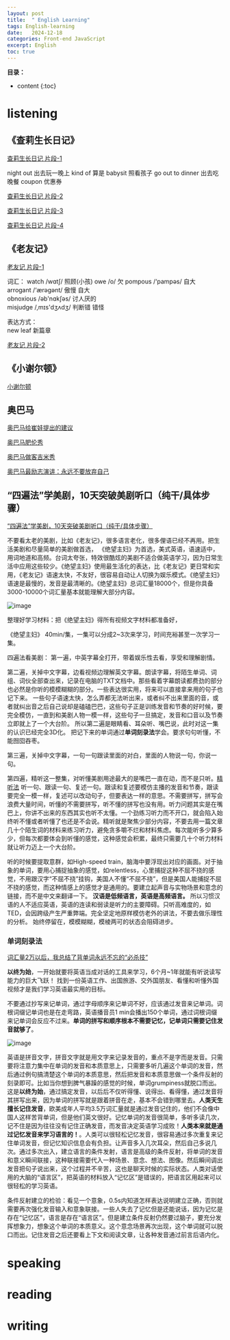 ```yaml
---
layout: post
title:  " English Learning"
tags: English-learning
date:   2024-12-18
categories: Front-end JavaScript
excerpt: English
toc: true
---
```


**目录：**

* content
{:toc}



# listening
## 《查莉生长日记》

[查莉生长日记 片段-1](https://www.bilibili.com/video/BV1iV4sesEGm/?spm_id_from=333.880.my_history.page.click&vd_source=5da465d0f5f1a453e61fcdcd0524c2d4)

night out 出去玩一晚上
kind of 算是
babysit 照看孩子
go out to dinner 出去吃晚餐
coupon 优惠券

[查莉生长日记 片段-2](https://www.bilibili.com/video/BV16P4sehEqb/?spm_id_from=333.880.my_history.page.click&vd_source=5da465d0f5f1a453e61fcdcd0524c2d4)


[查莉生长日记 片段-3](https://www.bilibili.com/video/BV1gQtpeyENa/?spm_id_from=333.880.my_history.page.click&vd_source=5da465d0f5f1a453e61fcdcd0524c2d4)



[查莉生长日记 片段-4](https://www.bilibili.com/video/BV1qZtYenEcQ/?spm_id_from=333.880.my_history.page.click&vd_source=5da465d0f5f1a453e61fcdcd0524c2d4)


## 《老友记》

[老友记 片段-1](https://www.bilibili.com/video/BV1JYtee4ERR/?spm_id_from=333.880.my_history.page.click&vd_source=5da465d0f5f1a453e61fcdcd0524c2d4)

词汇：
watch /wɑtʃ/ 照顾(小孩)
owe /o/ 欠
pompous /‘pampəs/ 自大  
arrogant /‘ærəɡənt/ 傲慢 自大  
obnoxious /əb'nɑkʃəs/ 讨人厌的  
misjudge /,mɪs'dʒʌdʒ/ 判断错 错怪  

表达方式：  
new leaf 新篇章

[老友记 片段-2](https://www.bilibili.com/video/BV1bkqHY5ESU/?spm_id_from=333.880.my_history.page.click&vd_source=5da465d0f5f1a453e61fcdcd0524c2d4)



## 《小谢尔顿》

[小谢尔顿](https://www.bilibili.com/video/BV1AU411S7K7/?spm_id_from=333.880.my_history.page.click&vd_source=5da465d0f5f1a453e61fcdcd0524c2d4)

## 奥巴马

[奥巴马给崔娃提出的建议](https://www.bilibili.com/video/BV1yV4y1c7B4/?spm_id_from=333.337.search-card.all.click&vd_source=5da465d0f5f1a453e61fcdcd0524c2d4)

[奥巴马肥伦秀](https://www.bilibili.com/video/BV19i4y1u7k2?spm_id_from=333.788.recommend_more_video.3&vd_source=5da465d0f5f1a453e61fcdcd0524c2d4)

[奥巴马做客吉米秀](https://www.bilibili.com/video/BV13b4y147yP?spm_id_from=333.788.recommend_more_video.0&vd_source=5da465d0f5f1a453e61fcdcd0524c2d4)

[奥巴马最励志演讲：永远不要放弃自己](https://www.bilibili.com/video/BV1pc411u7Bu?spm_id_from=333.788.recommend_more_video.-1&vd_source=5da465d0f5f1a453e61fcdcd0524c2d4)

## “四遍法”学美剧，10天突破美剧听口（纯干/具体步骤）

[ “四遍法”学美剧，10天突破美剧听口（纯干/具体步骤）](https://www.bilibili.com/video/BV19cBFYdEeq/?spm_id_from=333.880.my_history.page.click&vd_source=5da465d0f5f1a453e61fcdcd0524c2d4)

不要看太老的美剧，比如《老友记》，很多语言老化，很多俚语已经不再用。把生活美剧和尽量简单的美剧做首选，
《绝望主妇》为首选，美式英语，语速适中，用词地道和高频。台词太夸张，特效很酷炫的美剧不适合做英语学习，因为日常生活中应用这些较少。《绝望主妇》使用最生活化的表达，比《老友记》更日常和实用，《老友记》语速太快，不友好，很容易自动让人切换为娱乐模式。《绝望主妇》语速是最慢的，发音是最清晰的。《绝望主妇》总词汇量18000个，但是你具备3000-10000个词汇量基本就能理解大部分内容。

![image](https://github.com/user-attachments/assets/9ba478b1-46b4-4540-8f2b-15e0a8db8e60)

整理好学习材料：把《绝望主妇》得所有视频文字材料都准备好，

《绝望主妇》 40min/集，一集可以分成2~3次来学习，时间充裕甚至一次学习一集。

四遍法看美剧：
第一遍，中英字幕全打开，带着娱乐性去看，享受和理解剧情。

第二遍，关掉中文字幕，边看视频边理解英文字幕。朗读字幕，将陌生单词、词组、词伙全部查出来，记录在电脑的TXT文档中。那些看着字幕朗读都费劲的部分也必然是你听的模模糊糊的部分。一些表达很实用，将来可以直接拿来用的句子也记下来。 一些句子语速太快，怎么弄都无法听出来，或者纠不出来里面的音，或者就纠出音之后自己说却是磕磕巴巴，这些句子正是训练发音和节奏的好时候，要完全模仿，一直到和美剧人物一模一样，这些句子一旦搞定，发音和口音以及节奏立即就上了一个大台阶。 所以第二遍是眼睛看、耳朵听、嘴巴说，此时对这一集的认识已经完全3D化。 把记下来的单词通过**单词刻录法**学会。要求句句听懂，不能囫囵吞枣。

第三遍，关掉中文字幕，一句一句跟读里面的对白，里面的人物说一句，你说一句。

第四遍，精听这一整集，对听懂美剧用途最大的是嘴巴一直在动，而不是只听。[精听法](https://www.bilibili.com/video/BV1Ja4y1R7Xx?spm_id_from=333.788.recommend_more_video.0&vd_source=5da465d0f5f1a453e61fcdcd0524c2d4)   听一句、跟读一句、复述一句。跟读和复述要模仿主播的发音和节奏，跟读要完全一模一样，复述可以改动句子，但要表达一样的意思。不需要拼写，拼写会浪费大量时间，听懂的不需要拼写，听不懂的拼写也没有用。听力问题其实是在嘴巴上，你讲不出来的东西其实也听不太懂。一个劲练习听力而不开口，就会陷入始终听不懂或者听懂了也还是不会说。精听就是聚焦少部分内容，不要去用一篇文章几十个陌生词的材料来练习听力，避免贪多嚼不烂和材料焦虑。每次能听多少算多少，但每次都要体会到听懂的感觉，这种感觉会积累，最终只需要几十个听力材料就让听力迈上一个大台阶。

听的时候要提取意群，如High-speed train，脑海中要浮现出对应的画面。对于抽象的单词，要用心捕捉抽象的感觉，如relentless，心里捕捉这种不屈不挠的感觉，不用跟汉字“不屈不挠”挂钩，美国人不懂“不屈不挠”，但是美国人能捕捉不屈不挠的感觉，而这种情感上的感觉才是通用的。要建立起声音与实物场景和意念的链接，而不是中文来翻译一下。 **汉语是低频语言，英语是高频语言。** 所以习惯汉语的人不适应英语，英语的连读和弱读是听力的主要障碍。只听高难度的，如TED，会因跨级产生严重弊端。完全坚定地原样模仿老外的讲法，不要去做乐理性的分析。 始终停留在，模模糊糊，模棱两可的状态会阻碍进步。


### 单词刻录法
[词汇量2万以后，我总结了背单词永远不忘的“必杀技”](https://www.bilibili.com/video/BV1wg41157sn/?spm_id_from=333.337.search-card.all.click&vd_source=5da465d0f5f1a453e61fcdcd0524c2d4)

**以终为始**，一开始就要将英语当成对话的工具来学习，6个月~1年就能有听说读写能力的巨大飞跃！ 找到一份英语工作、出国旅游、交外国朋友、看懂和听懂外国视频才是我们学习英语最实用的目标。

不要通过抄写来记单词，通过字母顺序来记单词不好，应该通过发音来记单词。词根词缀记单词也是在走弯路，英语播音员1 min会播出150个单词，通过词根词缀来记单词会反应不过来。**单词的拼写和顺序根本不需要记忆，记单词只需要记住发音就够了**。

![image](https://github.com/user-attachments/assets/6c120965-fef1-4588-a2e3-f23eabd63a31)

英语是拼音文字，拼音文字就是用文字来记录发音的，重点不是字而是发音。只需要将注意力集中在单词的发音和本质意思上，只需要多听几遍这个单词的发音，然后通过例句搞清楚这个单词的本质意思，然后把发音和本质意思做一个条件反射的刻录即可。比如当你想到脾气暴躁的感觉的时候，单词grumpiness就脱口而出。这是**以终为始**，通过搞定发音，以后后不仅听得懂、说得出、看得懂，通过发音将其拼写出来，因为单词的拼写就是跟着拼音在走，基本不会错到哪里去。**人类天生擅长记住发音**，欧美成年人平均3.5万词汇量就是通过发音记住的，他们不会像中国人这样苦背单词，但是他们英文很好。记忆单词的发音很简单，多听多读几次，记不住是因为往往没有记住正确发音，而发音决定英语学习成败！**人类本来就是通过记忆发音来学习语言的！**。人类可以很轻松记忆发音，很容易通过多次重复来记住单词发音，但记忆知识信息会有负担。让声音多入几次耳朵，然后自己多说几次。通过多次出入，建立语言的条件发射，语言是高级的条件反射，将单词的发音和意义瞬间联接，这种联接需要代入一种场景、意念、想法、图像。然后瞬间调出发音把句子说出来，这个过程并不辛苦，这也是聊天时候的实际状态。人类对话使用的大脑的“语言区”，把英语的材料放入“记忆区”是错误的，把语言区用起来可以很轻松的学习英语。

条件反射建立的检验：看见一个意象，0.5s内知道怎样表达说明建立正确，否则就需要再次强化发音输入和意象联接。一些人失去了记忆但是还能说话，因为记忆是存在“记忆区”，语言是存在“语言区”。但是建立条件反射仍然要过脑子，要充分发挥想象力，想象这个单词的本质意义。这个意念场景再次出现，这个单词就可以脱口而出。记住发音之后还要看上下文和阅读文章，让各种发音通过前言后语内化。








# speaking

# reading 

# writing









